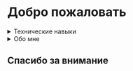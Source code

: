 [//]: # (----------HEADER----------)
<h1>Добро пожаловать</h1>

[//]: # (----------HEADER----------)



[//]: # (----------HARD SKILLS----------)

<details>
  <summary>
    Технические навыки
  </summary>
  
  * Статистика
  * A/B тесты
  * Системы аналитики
  * Синтаксис python
  * Pandas, matplotlib, seaborn
  * Sql, sqlite, db browser
  * Визуализация
  ___
 </details>
 
[//]: # (----------HARD SKILLS----------)



[//]: # (----------ABOUT ME----------)
<details>
  <summary>
    Обо мне
  </summary>
</details>

[//]: # (----------ABOUT ME----------)

[//]: # (----------END----------)
<h2>Спасибо за внимание</h2>

[//]: # (----------END----------)
